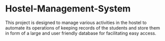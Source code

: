 # Hostel-Management-System
This project is designed to manage various activities in the hostel to automate its operations of keeping records of the students and store them in form of a large and  user friendly database  for facilitating easy access.
